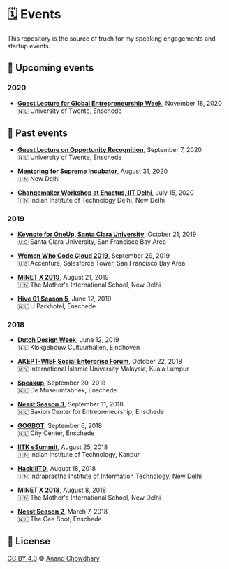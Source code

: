 # 🗓 Events

This repository is the source of truch for my speaking engagements and startup events.

<!--events-->

## 🔮 Upcoming events

### 2020

- [**Guest Lecture for Global Entrepreneurship Week**](./events/2020/ut-global-entrepreneurship-week.md), November 18, 2020  
  🇳🇱 University of Twente, Enschede

## 📜 Past events

- [**Guest Lecture on Opportunity Recognition**](./events/2020/ut-opportunity-recognition.md), September 7, 2020  
  🇳🇱 University of Twente, Enschede

- [**Mentoring for Supreme Incubator**](./events/2020/supreme-incubator.md), August 31, 2020  
  🇮🇳 New Delhi

- [**Changemaker Workshop at Enactus, IIT Delhi**](./events/2020/enactus-iitd-panel.md), July 15, 2020  
  🇮🇳 Indian Institute of Technology Delhi, New Delhi

### 2019

- [**Keynote for OneUp, Santa Clara University**](./events/2019/oneup-scu.md), October 21, 2019  
  🇺🇸 Santa Clara University, San Francisco Bay Area

- [**Women Who Code Cloud 2019**](./events/2019/wwcode-cloud.md), September 29, 2019  
  🇺🇸 Accenture, Salesforce Tower, San Francisco Bay Area

- [**MINET X 2019**](./events/2019/minet-x-2019.md), August 21, 2019  
  🇮🇳 The Mother's International School, New Delhi

- [**Hive 01 Season 5**](./events/2019/hive-01-season-5.md), June 12, 2019  
  🇳🇱 U Parkhotel, Enschede

### 2018

- [**Dutch Design Week**](./events/2018/dutch-design-week.md), June 12, 2019  
  🇳🇱 Klokgebouw Cultuurhallen, Eindhoven

- [**AKEPT-WIEF Social Enterprise Forum**](./events/2018/wief-2018.md), October 22, 2018  
  🇲🇾 International Islamic University Malaysia, Kuala Lumpur

- [**Speakup**](./events/2018/speakup.md), September 20, 2018  
  🇳🇱 De Museumfabriek, Enschede

- [**Nesst Season 3**](./events/2018/nesst-season-3.md), September 11, 2018  
  🇳🇱 Saxion Center for Entrepreneurship, Enschede

- [**GOGBOT**](./events/2018/gogbot.md), September 6, 2018  
  🇳🇱 City Center, Enschede

- [**IITK eSummit**](./events/2018/esummit.md), August 25, 2018  
  🇮🇳 Indian Institute of Technology, Kanpur

- [**HackIIITD**](./events/2018/hackiiitd.md), August 18, 2018  
  🇮🇳 Indraprastha Institute of Information Technology, New Delhi

- [**MINET X 2018**](./events/2018/minet-x-2018.md), August 8, 2018  
  🇮🇳 The Mother's International School, New Delhi

- [**Nesst Season 2**](./events/2018/nesst-season-2.md), March 7, 2018  
  🇳🇱 The Cee Spot, Enschede
<!--/events-->

## 📄 License

[CC BY 4.0](./LICENSE) © [Anand Chowdhary](https://anandchowdhary.com)
